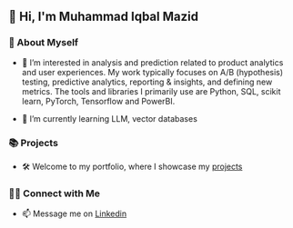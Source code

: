 <h2>👋 Hi, I'm Muhammad Iqbal Mazid</h2>

### 💼 About Myself

- 👀 I’m interested in analysis and prediction related to product analytics and user experiences. My work typically focuses on A/B (hypothesis) testing, predictive analytics, reporting & insights, and defining new metrics. The tools and libraries I primarily use are Python, SQL, scikit learn, PyTorch, Tensorflow and PowerBI.

- 🌱 I’m currently learning LLM, vector databases

### 📚 Projects
- 🛠️ Welcome to my portfolio, where I showcase my [projects](https://github.com/MuhammadMazid/portfolio/blob/main/README.md)

### 👋🏻 Connect with Me
- 📫 Message me on [Linkedin](https://www.linkedin.com/in/muhammad-mazid-43725a15/)
